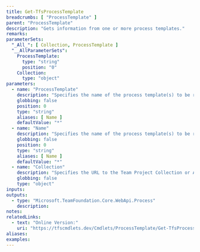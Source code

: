 ```yaml
---
title: Get-TfsProcessTemplate
breadcrumbs: [ "ProcessTemplate" ]
parent: "ProcessTemplate"
description: "Gets information from one or more process templates."
remarks: 
parameterSets: 
  "_All_": [ Collection, ProcessTemplate ] 
  "__AllParameterSets":  
    ProcessTemplate: 
      type: "string"  
      position: "0"  
    Collection: 
      type: "object" 
parameters: 
  - name: "ProcessTemplate" 
    description: "Specifies the name of the process template(s) to be returned. Wildcards are supported. When omitted, all process templates in the given project collection are returned." 
    globbing: false 
    position: 0 
    type: "string" 
    aliases: [ Name ] 
    defaultValue: "*" 
  - name: "Name" 
    description: "Specifies the name of the process template(s) to be returned. Wildcards are supported. When omitted, all process templates in the given project collection are returned.This is an alias of the ProcessTemplate parameter." 
    globbing: false 
    position: 0 
    type: "string" 
    aliases: [ Name ] 
    defaultValue: "*" 
  - name: "Collection" 
    description: "Specifies the URL to the Team Project Collection or Azure DevOps Organization to connect to, a TfsTeamProjectCollection object (Windows PowerShell only), or a VssConnection object. You can also connect to an Azure DevOps Services organizations by simply providing its name instead of the full URL. For more details, see the Get-TfsTeamProjectCollection cmdlet. When omitted, it defaults to the connection set by Connect-TfsTeamProjectCollection (if any)." 
    globbing: false 
    type: "object"
inputs: 
outputs: 
  - type: "Microsoft.TeamFoundation.Core.WebApi.Process" 
    description: 
notes: 
relatedLinks: 
  - text: "Online Version:" 
    uri: "https://tfscmdlets.dev/Cmdlets/ProcessTemplate/Get-TfsProcessTemplate"
aliases: 
examples: 
---
```

